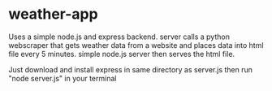 # weather-app
Uses a simple node.js and express backend.
server calls a python webscraper that gets weather data from a website and places data into html file every 5 minutes.
simple node.js server then serves the html file.

Just download and install express in same directory as server.js
then run "node server.js" in your terminal
